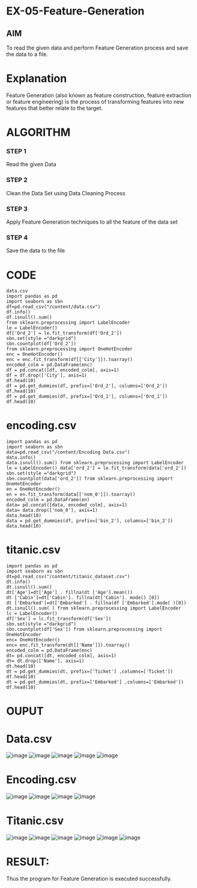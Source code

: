 # EX-05-Feature-Generation


## AIM
To read the given data and perform Feature Generation process and save the data to a file. 

# Explanation
Feature Generation (also known as feature construction, feature extraction or feature engineering) is the process of transforming features into new features that better relate to the target.
 

# ALGORITHM
### STEP 1
Read the given Data
### STEP 2
Clean the Data Set using Data Cleaning Process
### STEP 3
Apply Feature Generation techniques to all the feature of the data set
### STEP 4
Save the data to the file


# CODE
```
data.csv
import pandas as pd   
import seaborn as sbn 
df=pd.read_csv("/content/data.csv") 
df.info() 
df.isnull().sum()
from sklearn.preprocessing import LabelEncoder 
le = LabelEncoder() 
df['Ord_2'] = le.fit_transform(df['Ord_2']) 
sbn.set(style ="darkgrid") 
sbn.countplot(df['Ord_2'])
from sklearn.preprocessing import OneHotEncoder 
enc = OneHotEncoder() 
enc = enc.fit_transform(df[['City']]).toarray() 
encoded_colm = pd.DataFrame(enc) 
df = pd.concat([df, encoded_colm], axis=1) 
df = df.drop(['City'], axis=1) 
df.head(10) 
df = pd.get_dummies(df, prefix=['Ord_2'], columns=['Ord_2']) 
df.head(10) 
df = pd.get_dummies(df, prefix=['Ord_1'], columns=['Ord_1']) 
df.head(10)
 ```
 
# encoding.csv
```
import pandas as pd 
import seaborn as sbn 
data=pd.read_csv("/content/Encoding Data.csv") 
data.info() 
data.isnull().sum() from sklearn.preprocessing import LabelEncoder 
le = LabelEncoder() data['ord_2'] = le.fit_transform(data['ord_2']) 
sbn.set(style ="darkgrid") 
sbn.countplot(data['ord_2']) from sklearn.preprocessing import OneHotEncoder 
en = OneHotEncoder() 
en = en.fit_transform(data[['nom_0']]).toarray() 
encoded_colm = pd.DataFrame(en) 
data= pd.concat([data, encoded_colm], axis=1) 
data= data.drop(['nom_0'], axis=1) 
data.head(10) 
data = pd.get_dummies(df, prefix=['bin_2'], columns=['bin_2']) 
data.head(10)
```

# titanic.csv
```
import pandas as pd 
import seaborn as sbn 
dt=pd.read_csv("/content/titanic_dataset.csv") 
dt.info() 
dt.isnull().sum() 
dt['Age']=dt['Age'] . fillna(dt ['Age'].mean()) 
dt ['Cabin']=dt['Cabin']. fillna(dt['Cabin']. mode() [0]) 
dt ['Embarked']=dt['Embarked'] . fillna(df ['Embarked'].mode( )[0]) 
dt.isnull().sum( ) from sklearn.preprocessing import LabelEncoder 
lc = LabelEncoder() 
df['Sex'] = lc.fit_transform(df['Sex']) 
sbn.set(style ="darkgrid") 
sbn.countplot(df['Sex']) from sklearn.preprocessing import OneHotEncoder 
enc= OneHotEncoder() 
enc= enc.fit_transform(dt[['Name']]).toarray() 
encoded_colm = pd.DataFrame(enc) 
dt= pd.concat([dt, encoded_colm], axis=1) 
dt= dt.drop(['Name'], axis=1) 
dt.head(10) 
dt = pd.get_dummies(dt, prefix=['Ticket'] ,columns=['Ticket']) 
df.head(10) 
dt = pd.get_dummies(dt, prefix=['Embarked'] ,columns=['Embarked']) 
df.head(10)
```
# OUPUT
# Data.csv
![image](https://github.com/swethasurendar/EX-05-Feature-Generation/assets/133625914/46aabfba-2109-4a79-88d0-908eb052b3c2)
![image](https://github.com/swethasurendar/EX-05-Feature-Generation/assets/133625914/ba1b650b-75b0-4ecb-88c9-88ffd17cbd6d)
![image](https://github.com/swethasurendar/EX-05-Feature-Generation/assets/133625914/89c8815f-ed10-4917-8b00-a385efa745df)
![image](https://github.com/swethasurendar/EX-05-Feature-Generation/assets/133625914/a3d50f31-5404-4221-80e7-606116fa9359)
![image](https://github.com/swethasurendar/EX-05-Feature-Generation/assets/133625914/f980af52-3a6b-4c08-8d2e-fed1605e1196)
# Encoding.csv
![image](https://github.com/swethasurendar/EX-05-Feature-Generation/assets/133625914/78ad1970-549f-4d77-97f7-dab6b3d35a5f)
![image](https://github.com/swethasurendar/EX-05-Feature-Generation/assets/133625914/1d79a8de-cce9-4f8e-941a-4f8cb8233891)
![image](https://github.com/swethasurendar/EX-05-Feature-Generation/assets/133625914/5b634abc-a12a-486a-a21a-e8bd2379f7af)
![image](https://github.com/swethasurendar/EX-05-Feature-Generation/assets/133625914/d084cc63-62f1-4f29-9c63-beee56313c66)
# Titanic.csv
![image](https://github.com/swethasurendar/EX-05-Feature-Generation/assets/133625914/5bf5e8ba-a864-4d27-aa20-e187fa3d9297)
![image](https://github.com/swethasurendar/EX-05-Feature-Generation/assets/133625914/b1f5ecc8-ee93-4023-aa67-539bbaa1715e)
![image](https://github.com/swethasurendar/EX-05-Feature-Generation/assets/133625914/07d3a61d-ab09-4217-b061-42220b32a7ae)
![image](https://github.com/swethasurendar/EX-05-Feature-Generation/assets/133625914/b793b80f-f540-42d4-96e9-44e32ce5769f)
![image](https://github.com/swethasurendar/EX-05-Feature-Generation/assets/133625914/52817c5c-7b2a-4f0b-9a1a-9354f4945cab)
![image](https://github.com/swethasurendar/EX-05-Feature-Generation/assets/133625914/5e134e2b-547a-4eb1-9e5c-f56d74ae32ca)
# RESULT:
Thus the program for Feature Generation is executed successfully.

